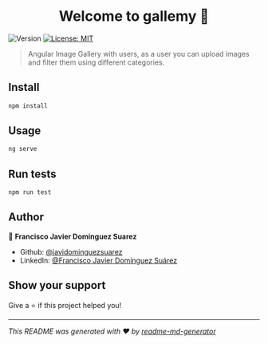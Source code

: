 <h1 align="center">Welcome to gallemy 👋</h1>
<p>
  <img alt="Version" src="https://img.shields.io/badge/version-0.0.0-blue.svg?cacheSeconds=2592000" />
  <a href="#" target="_blank">
    <img alt="License: MIT" src="https://img.shields.io/badge/License-MIT-yellow.svg" />
  </a>
</p>

> Angular Image Gallery with users, as a user you can upload images and filter them using different categories.

## Install

```sh
npm install
```

## Usage

```sh
ng serve
```

## Run tests

```sh
npm run test
```

## Author

👤 **Francisco Javier Dominguez Suarez**

* Github: [@javidominguezsuarez](https://github.com/javidominguezsuarez)
* LinkedIn: [@Francisco Javier Domínguez Suárez](linkedin.com/in/francisco-javier-domínguez-suárez-b309ba199)

## Show your support

Give a ⭐️ if this project helped you!

***
_This README was generated with ❤️ by [readme-md-generator](https://github.com/kefranabg/readme-md-generator)_
